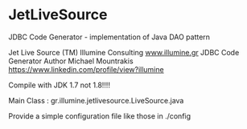 # JetLiveSource
JDBC Code Generator - implementation of Java DAO pattern

Jet Live Source  (TM) Illumine Consulting www.illumine.gr
JDBC Code Generator
Author Michael Mountrakis
https://www.linkedin.com/profile/view?illumine


Compile with JDK 1.7 not 1.8!!!!  


Main Class : gr.illumine.jetlivesource.LiveSource.java


Provide a simple configuration file like those in ./config

